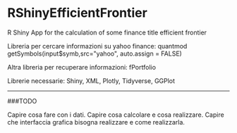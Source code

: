# RShinyEfficientFrontier
R Shiny App for the calculation of some finance title efficient frontier


Libreria per cercare informazioni su yahoo finance: quantmod  
getSymbols(input$symb,src="yahoo", auto.assign = FALSE)

Altra libreria per recuperare informazioni: fPortfolio

Librerie necessarie: Shiny, XML, Plotly, Tidyverse, GGPlot



---
###TODO

Capire cosa fare con i dati.
Capire cosa calcolare e cosa realizzare.
Capire che interfaccia grafica bisogna realizzare e come realizzarla.
